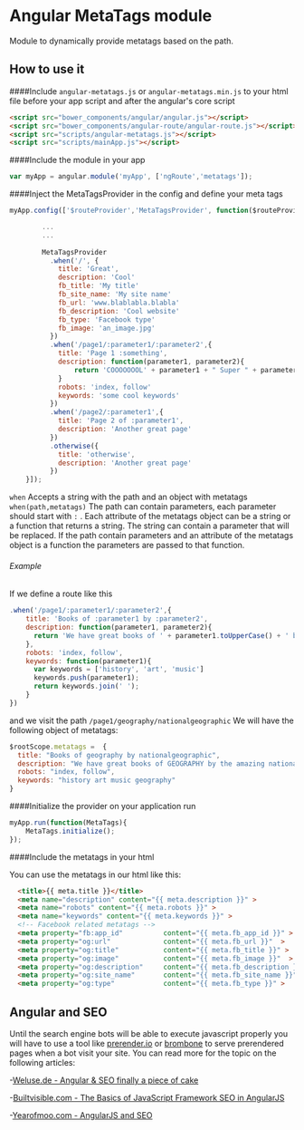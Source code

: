 # **Angular MetaTags module**

Module to dynamically provide metatags based on the path.

## **How to use it**

####Include `angular-metatags.js` or `angular-metatags.min.js` to your html file before your app script and after the angular's core script

```html
<script src="bower_components/angular/angular.js"></script>
<script src="bower_components/angular-route/angular-route.js"></script>
<script src="scripts/angular-metatags.js"></script>
<script src="scripts/mainApp.js"></script>
```

####Include the module in your app

```js
var myApp = angular.module('myApp', ['ngRoute','metatags']);
```

####Inject the MetaTagsProvider in the config and define your meta tags
```js
myApp.config(['$routeProvider','MetaTagsProvider', function($routeProvider, MetaTagsProvider) {

        ...
        ...
        
        MetaTagsProvider
          .when('/', {
            title: 'Great',
            description: 'Cool'
            fb_title: 'My title'
            fb_site_name: 'My site name' 
            fb_url: 'www.blablabla.blabla' 
            fb_description: 'Cool website'
            fb_type: 'Facebook type'
            fb_image: 'an_image.jpg' 
          })
          .when('/page1/:parameter1/:parameter2',{
            title: 'Page 1 :something',
            description: function(parameter1, parameter2){
                return 'COOOOOOOL' + parameter1 + " Super " + parameter2;
            }
            robots: 'index, follow'
            keywords: 'some cool keywords'
          })
          .when('/page2/:parameter1',{
            title: 'Page 2 of :parameter1',
            description: 'Another great page'
          })
          .otherwise({
            title: 'otherwise',
            description: 'Another great page'
          })
    }]);
```

`when` Accepts a string with the path and an object with metatags `when(path,metatags)` The path can contain parameters, each parameter should start with `:` . Each attribute of the metatags object can be a string or a function that returns a string. The string can contain a parameter that will be replaced. If the path contain parameters and an attribute of the metatags object is a function the parameters are passed to that function. 
###### Example
If we define a route like this
```js
.when('/page1/:parameter1/:parameter2',{
    title: 'Books of :parameter1 by :parameter2',
    description: function(parameter1, parameter2){
      return 'We have great books of ' + parameter1.toUpperCase() + ' by the amazing :parameter2';
    },
    robots: 'index, follow',
    keywords: function(parameter1){
      var keywords = ['history', 'art', 'music']
      keywords.push(parameter1);
      return keywords.join(' ');
    }
})
```
and we visit the path `/page1/geography/nationalgeographic` We will have the following object of metatags:

```js
$rootScope.metatags =  { 
  title: "Books of geography by nationalgeographic", 
  description: "We have great books of GEOGRAPHY by the amazing nationalgeographic", 
  robots: "index, follow", 
  keywords: "history art music geography" 
}
```
####Initialize the provider on your application run
```js
myApp.run(function(MetaTags){
    MetaTags.initialize();
});
```
####Include the metatags in your html

You can use the metatags in our html like this:
```html
  <title>{{ meta.title }}</title>
  <meta name="description" content="{{ meta.description }}" >
  <meta name="robots" content="{{ meta.robots }}" >
  <meta name="keywords" content="{{ meta.keywords }}" >
  <!-- Facebook related metatags -->
  <meta property="fb:app_id"          content="{{ meta.fb_app_id }}" > 
  <meta property="og:url"             content="{{ meta.fb_url }}"  > 
  <meta property="og:title"           content="{{ meta.fb_title }}" > 
  <meta property="og:image"           content="{{ meta.fb_image }}"  > 
  <meta property="og:description"     content="{{ meta.fb_description }}"  >
  <meta property="og:site_name"       content="{{ meta.fb_site_name }}" >
  <meta property="og:type"            content="{{ meta.fb_type }}" >
```

## Angular and SEO

Until the search engine bots will be able to execute javascript properly you will have to use a tool like [prerender.io](https://prerender.io/) or [brombone](http://www.brombone.com/) to serve prerendered pages when a bot visit your site. 
You can read more for the topic on the following articles:

-[Weluse.de - Angular & SEO finally a piece of cake](https://weluse.de/blog/angularjs-seo-finally-a-piece-of-cake.html)

-[Builtvisible.com - The Basics of JavaScript Framework SEO in AngularJS](http://builtvisible.com/javascript-framework-seo/)

-[Yearofmoo.com - AngularJS and SEO](http://www.yearofmoo.com/2012/11/angularjs-and-seo.html)



